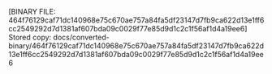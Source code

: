 [BINARY FILE: 464f76129caf71dc140968e75c670ae757a84fa5df23147d7fb9ca622d13e1ff6cc2549292d7d1381af607bda09c0029f77e85d9d1c2c1f56af1d4a19ee6]
Stored copy: docs/converted-binary/464f76129caf71dc140968e75c670ae757a84fa5df23147d7fb9ca622d13e1ff6cc2549292d7d1381af607bda09c0029f77e85d9d1c2c1f56af1d4a19ee6
